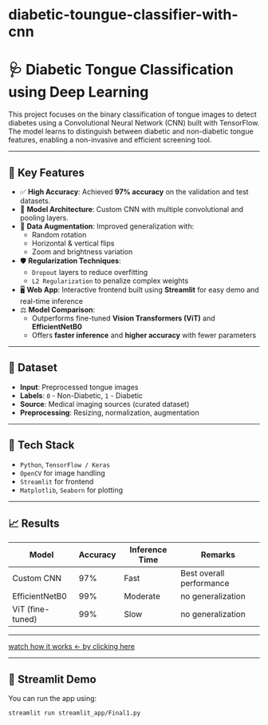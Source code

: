 # diabetic-toungue-classifier-with-cnn
# 🩺 Diabetic Tongue Classification using Deep Learning

This project focuses on the binary classification of tongue images to detect diabetes using a Convolutional Neural Network (CNN) built with TensorFlow. The model learns to distinguish between diabetic and non-diabetic tongue features, enabling a non-invasive and efficient screening tool.

---

## 📌 Key Features

- ✅ **High Accuracy**: Achieved **97% accuracy** on the validation and test datasets.
- 🧠 **Model Architecture**: Custom CNN with multiple convolutional and pooling layers.
- 🔄 **Data Augmentation**: Improved generalization with:
  - Random rotation
  - Horizontal & vertical flips
  - Zoom and brightness variation
- 🛡️ **Regularization Techniques**:
  - `Dropout` layers to reduce overfitting
  - `L2 Regularization` to penalize complex weights
- 🖥️ **Web App**: Interactive frontend built using **Streamlit** for easy demo and real-time inference
- ⚖️ **Model Comparison**:
  - Outperforms fine-tuned **Vision Transformers (ViT)** and **EfficientNetB0**
  - Offers **faster inference** and **higher accuracy** with fewer parameters

---

## 🧪 Dataset

- **Input**: Preprocessed tongue images
- **Labels**: `0` - Non-Diabetic, `1` - Diabetic
- **Source**: Medical imaging sources (curated dataset)
- **Preprocessing**: Resizing, normalization, augmentation

---

## 🧰 Tech Stack

- `Python`, `TensorFlow / Keras`
- `OpenCV` for image handling
- `Streamlit` for frontend
- `Matplotlib`, `Seaborn` for plotting

---

## 📈 Results

| Model              | Accuracy | Inference Time | Remarks                     |
|--------------------|----------|----------------|-----------------------------|
| Custom CNN         | 97%      | Fast           | Best overall performance    |
| EfficientNetB0     | 99%      | Moderate       | no generalization           |
| ViT (fine-tuned)   | 99%      | Slow           | no generalization           |

---
[watch how it works <- by clicking here](https://drive.google.com/file/d/11X6KetzA6FOzUv0yEnJBqKKLc7yliOV9/view?usp=sharing)

---
## 🚀 Streamlit Demo

You can run the app using:

```bash
streamlit run streamlit_app/Final1.py


